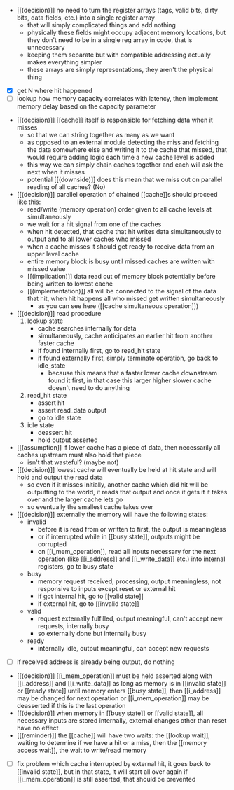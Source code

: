- [[(decision)]] no need to turn the register arrays (tags, valid bits, dirty bits, data fields, etc.) into a single register array
	- that will simply complicated things and add nothing
	- physically these fields might occupy adjacent memory locations, but they don't need to be in a single reg array in code, that is unnecessary
	- keeping them separate but with compatible addressing actually makes everything simpler
	- these arrays are simply representations, they aren't the physical thing
- [x] get N where hit happened
- [ ] lookup how memory capacity correlates with latency, then implement memory delay based on the capacity parameter
- [[(decision)]] [[cache]] itself is responsible for fetching data when it misses
	- so that we can string together as many as we want
	- as opposed to an external module detecting the miss and fetching the data somewhere else and writing it to the cache that missed, that would require adding logic each time a new cache level is added
	- this way we can simply chain caches together and each will ask the next when it misses
	- potential [[(downside)]] does this mean that we miss out on parallel reading of all caches? (No)
- [[(decision)]] parallel operation of chained [[cache]]s should proceed like this:
	- read/write (memory operation) order given to all cache levels at simultaneously
	- we wait for a hit signal from one of the caches
	- when hit detected, that cache that hit writes data simultaneously to output and to all lower caches who missed
	- when a cache misses it should get ready to receive data from an upper level cache
	- entire memory block is busy until missed caches are written with missed value
	- [[(implication)]] data read out of memory block potentially before being written to lowest cache
	- [[(implementation)]] all will be connected to the signal of the data that hit, when hit happens all who missed get written simultaneously
		- as you can see here ([[cache simultaneous operation]])
- [[(decision)]] read procedure
	1. lookup state
		- cache searches internally for data
		- simultaneously, cache anticipates an earlier hit from another faster cache
		- if found internally first, go to read_hit state
		- if found externally first, simply terminate operation, go back to idle_state
			- because this means that a faster lower cache downstream found it first, in that case this larger higher slower cache doesn't need to do anything
	2. read_hit state
		- assert hit
		- assert read_data output
		- go to idle state
	3. idle state
		- deassert hit
		- hold output asserted
- [[(assumption]] if lower cache has a piece of data, then necessarily all caches upstream must also hold that piece
	- isn't that wasteful? (maybe not)
- [[(decision)]] lowest cache will eventually be held at hit state and will hold and output the read data
	- so even if it misses initially, another cache which did hit will be outputting to the world, it reads that output and once it gets it it takes over and the larger cache lets go
	- so eventually the smallest cache takes over
- [[(decision)]] externally the memory will have the following states:
	- invalid
		- before it is read from or written to first, the output is meaningless
		- or if interrupted while in [[busy state]], outputs might be corrupted
		- on [[i_mem_operation]], read all inputs necessary for the next operation (like [[i_address]] and [[i_write_data]] etc.) into internal registers, go to busy state
	- busy
		- memory request received, processing, output meaningless, not responsive to inputs except reset or external hit
		- if got internal hit, go to [[valid state]]
		- if external hit, go to [[invalid state]]
	- valid
		- request externally fulfilled, output meaningful, can't accept new requests, internally busy
		- so externally done but internally busy
	- ready
		- internally idle, output meaningful, can accept new requests
- [ ] if received address is already being output, do nothing
- [[(decision)]] [[i_mem_operation]] must be held asserted along with [[i_address]] and [[i_write_data]] as long as memory is in [[invalid state]] or [[ready state]] until memory enters [[busy state]], then [[i_address]] may be changed for next operation or [[i_mem_operation]] may be deasserted if this is the last operation
- [[(decision)]] when memory in [[busy state]] or [[valid state]], all necessary inputs are stored internally, external changes other than reset have no effect
- [[(reminder)]] the [[cache]] will have two waits: the [[lookup wait]], waiting to determine if we have a hit or a miss, then the [[memory access wait]], the wait to write/read memory
- [ ] fix problem which cache interrupted by external hit, it goes back to [[invalid state]], but in that state, it will start all over again if [[i_mem_operation]] is still asserted, that should be prevented